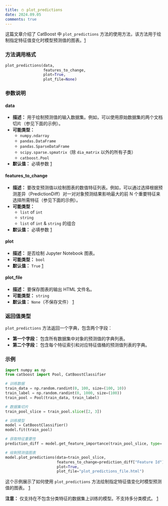 ```yaml
---
title: ⛄ plot_predictions
date: 2024.09.05
comments: true
---
```


这篇文章介绍了 CatBoost 中 `plot_predictions` 方法的使用方法，该方法用于绘制指定特征值变化时模型预测值的图表。[1](https://catboost.ai/en/docs/concepts/python-reference_catboost_plot_predictions)

### 方法调用格式

```python
plot_predictions(data,
                 features_to_change,
                 plot=True,
                 plot_file=None)
```

### 参数说明

#### data

* **描述：** 用于绘制预测值的输入数据集。例如，可以使用原始数据集的两个文档切片（参见下面的示例）。
* **可能类型：**
  * `numpy.ndarray`
  * `pandas.DataFrame`
  * `pandas.SparseDataFrame`
  * `scipy.sparse.spmatrix`（除 `dia_matrix` 以外的所有子类）
  * `catboost.Pool`
* **默认值：** 必填参数 [1](https://catboost.ai/en/docs/concepts/python-reference_catboost_plot_predictions)

#### features_to_change

* **描述：** 要改变预测值以绘制图表的数值特征列表。例如，可以通过选择根据预测差异（PredictionDiff）对一对对象预测结果影响最大的前 N 个重要特征来选择所需特征（参见下面的示例）。
* **可能类型：**
  * `list` of `int`
  * `string`
  * `list` of `int` & `string` 的组合
* **默认值：** 必填参数 [1](https://catboost.ai/en/docs/concepts/python-reference_catboost_plot_predictions)

#### plot

* **描述：** 是否绘制 Jupyter Notebook 图表。
* **可能类型：** `bool`
* **默认值：** `True` [1](https://catboost.ai/en/docs/concepts/python-reference_catboost_plot_predictions)

#### plot_file

* **描述：** 要保存图表的输出 HTML 文件名。
* **可能类型：** `string`
* **默认值：** `None`（不保存文件） [1](https://catboost.ai/en/docs/concepts/python-reference_catboost_plot_predictions)

### 返回值类型

`plot_predictions` 方法返回一个字典，包含两个字段：

* **第一个字段：** 包含所有数据集中对象的预测值的字典列表。
* **第二个字段：** 包含每个特征索引和对应特征值桶的预测值列表的字典。

### 示例

```python
import numpy as np
from catboost import Pool, CatBoostClassifier

# 训练数据
train_data = np.random.randint(0, 100, size=(100, 10))
train_label = np.random.randint(0, 1000, size=(100))
train_pool = Pool(train_data, train_label)

# 数据集切片
train_pool_slice = train_pool.slice([2, 3])

# 训练模型
model = CatBoostClassifier()
model.fit(train_pool)

# 获取特征重要性
prediction_diff = model.get_feature_importance(train_pool_slice, type='PredictionDiff', prettified=True)

# 绘制预测值图表
model.plot_predictions(data=train_pool_slice,
                       features_to_change=prediction_diff["Feature Id"][:2],
                       plot=True,
                       plot_file="plot_predictions_file.html")
```

这个示例展示了如何使用 `plot_predictions` 方法绘制指定特征值变化时模型预测值的图表。 [1](https://catboost.ai/en/docs/concepts/python-reference_catboost_plot_predictions)

**注意：** 仅支持在不包含分类特征的数据集上训练的模型。不支持多分类模式。 [1](https://catboost.ai/en/docs/concepts/python-reference_catboost_plot_predictions)